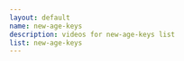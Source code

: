 ```yaml
--- 
layout: default
name: new-age-keys
description: videos for new-age-keys list
list: new-age-keys
---
```


<div class="player">
<div id="player"><!-- "https://www.youtube.com/watch?v={{site.data.lists[page.list][0]}}" --></div>
</div>

